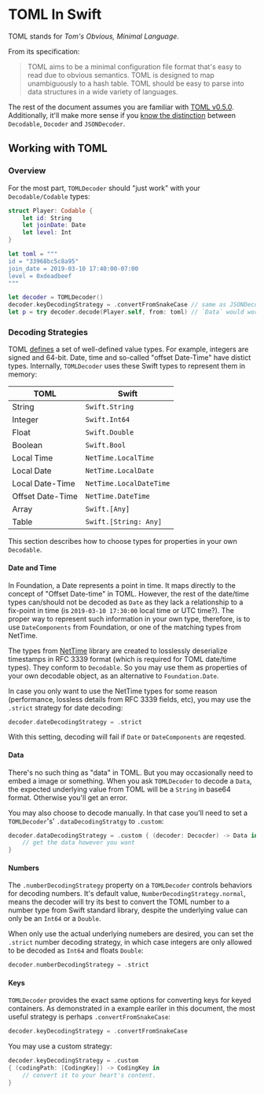 # TOML In Swift

TOML stands for _Tom's Obvious, Minimal Language_.

From its specification:

> TOML aims to be a minimal configuration file format that's easy to read due to
> obvious semantics. TOML is designed to map unambiguously to a hash table. TOML
> should be easy to parse into data structures in a wide variety of languages.

The rest of the document assumes you are familiar with [TOML v0.5.0][0]. Additionally, it'll make more sense if you [know the distinction][2] between `Decodable`, `Docoder` and `JSONDecoder`.

## Working with TOML

### Overview

For the most part, `TOMLDecoder` should "just work" with your `Decodable/Codable` types:

```swift
struct Player: Codable {
    let id: String
    let joinDate: Date
    let level: Int
}

let toml = """
id = "33968bc5c8a95"
join_date = 2019-03-10 17:40:00-07:00
level = 0xdeadbeef
"""

let decoder = TOMLDecoder()
decoder.keyDecodingStrategy = .convertFromSnakeCase // same as JSONDecoder
let p = try decoder.decode(Player.self, from: toml) // `Data` would work too
```

### Decoding Strategies

TOML [defines][0] a set of well-defined value types. For example, integers are signed and 64-bit. Date, time and so-called "offset Date-Time" have distict types. Internally, `TOMLDecoder` uses these Swift types to represent them in memory:

| TOML             | Swift                   |
| -                | -                       |
| String           | `Swift.String`          |
| Integer          | `Swift.Int64`           |
| Float            | `Swift.Double`          |
| Boolean          | `Swift.Bool`            |
| Local Time       | `NetTime.LocalTime`     |
| Local Date       | `NetTime.LocalDate`     |
| Local Date-Time  | `NetTime.LocalDateTime` |
| Offset Date-Time | `NetTime.DateTime`      |
| Array            | `Swift.[Any]`           |
| Table            | `Swift.[String: Any]`   |

This section describes how to choose types for properties in your own
`Decodable`.

#### Date and Time

In Foundation, a Date represents a point in time. It maps directly to the concept of "Offset Date-time" in TOML. However, the rest of the date/time types can/should not be decoded as `Date` as they lack a relationship to a fix-point in time (is `2019-03-10 17:30:00` local time or UTC time?). The proper way to represent such information in your own type, therefore, is to use `DateComponents` from Foundation, or one of the matching types from NetTime.

The types from [NetTime][1] library are created to losslessly deserialize timestamps in RFC 3339 format (which is required for TOML date/time types). They conform to `Decodable`. So you may use them as properties of your own decodable object, as an alternative to `Foundation.Date`.

In case you only want to use the NetTime types for some reason (performance, lossless details from RFC 3339 fields, etc), you may use the `.strict` strategy for date decoding:

```swift
decoder.dateDecodingStrategy = .strict
```

With this setting, decoding will fail if `Date` or `DateComponents` are reqested.

#### Data

There's no such thing as "data" in TOML. But you may occasionally need to embed a image or something. When you ask `TOMLDecoder` to decode a `Data`, the expected underlying value from TOML will be a `String` in base64 format. Otherwise you'll get an error.

You may also choose to decode manually. In that case you'll need to set
a `TOMLDecoder`'s' `.dataDecodingStratgy` to `.custom`:

```swift
decoder.dataDecodingStrategy = .custom { (decoder: Decocder) -> Data in
    // get the data however you want
}
```

#### Numbers

The `.numberDecodingStrategy` property on a `TOMLDecoder` controls behaviors for decoding numbers. It's default value, `NumberDecodingStrategy.normal`, means the decoder will try its best to convert the TOML number to a number type from Swift standard library, despite the underlying value can only be an `Int64` or a `Double`.

When only use the actual underlying numebers are desired, you can set the `.strict` number decoding strategy, in which case integers are only allowed to be decoded as `Int64` and floats `Double`:

```swift
decoder.numberDecodingStrategy = .strict
```

#### Keys

`TOMLDecoder` provides the exact same options for converting keys for keyed containers. As demonstrated in a example eariler in this document, the most useful strategy is perhaps `.convertFromSnakeCase`:

```swift
decoder.keyDecodingStrategy = .convertFromSnakeCase
```

You may use a custom strategy:
```swift
decoder.keyDecodingStrategy = .custom
{ (codingPath: [CodingKey]) -> CodingKey in
    // convert it to your heart's content.
}
```

[0]: https://github.com/toml-lang/toml/blob/master/versions/en/toml-v0.5.0.md
[1]: https://github.com/dduan/NetTime
[2]: AboutJSONDecocder.md
